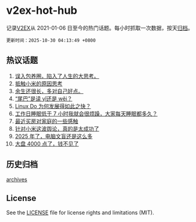 # v2ex-hot-hub

 记录[V2EX](https://www.v2ex.com/)从 2021-01-06 日至今的热门话题。每小时抓取一次数据，按天[归档](archives)。

`更新时间：2025-10-30 04:13:49 +0800`

## 热议话题

1. [误入包养圈，陷入了人生的大思考。](https://www.v2ex.com/t/1169124)
1. [抵触小米的原因思考](https://www.v2ex.com/t/1169098)
1. [余生还很长，多对自己好点。](https://www.v2ex.com/t/1169037)
1. [“尾巴”是读 yǐ还是 wěi？](https://www.v2ex.com/t/1169109)
1. [Linux Do 为何发展得如此之快？](https://www.v2ex.com/t/1169086)
1. [工作日睡眠低于 7 小时我就会很烦躁，大家每天睡眠都多久？](https://www.v2ex.com/t/1169042)
1. [最近买房对家庭的一些感触](https://www.v2ex.com/t/1169141)
1. [针对小米这波舆论，真的是太成功了](https://www.v2ex.com/t/1169164)
1. [2025 年了，电脑文盲还是这么多](https://www.v2ex.com/t/1169115)
1. [大盘 4000 点了，钱不见了](https://www.v2ex.com/t/1169036)

## 历史归档

[archives](archives)

## License

See the [LICENSE](LICENSE) file for license rights and limitations (MIT).
